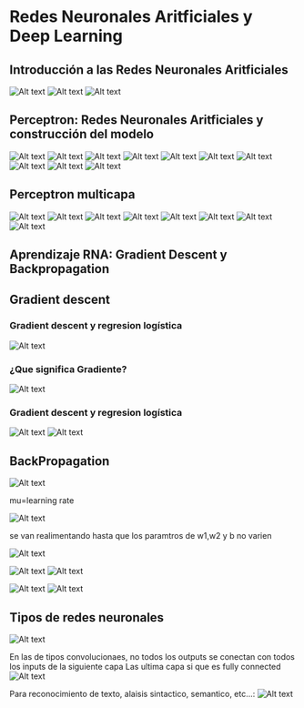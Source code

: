 # Redes Neuronales Aritficiales y Deep Learning

## Introducción a las Redes Neuronales Aritficiales

![Alt text](img/redesneuronales-intro-1.png)
![Alt text](img/redesneuronales-intro-2.png)
![Alt text](img/redesneuronales-intro-3.png)

## Perceptron: Redes Neuronales Aritficiales y construcción del modelo

![Alt text](img/redesneuronales-preceptron-1.png)
![Alt text](img/redesneuronales-preceptron-2.png)
![Alt text](img/redesneuronales-preceptron-3.png)
![Alt text](img/redesneuronales-preceptron-4.png)
![Alt text](img/redesneuronales-preceptron-5.png)
![Alt text](img/redesneuronales-preceptron-6.png)
![Alt text](img/redesneuronales-preceptron-7.png)
![Alt text](img/redesneuronales-preceptron-8.png)
![Alt text](img/redesneuronales-preceptron-9.png)
![Alt text](img/redesneuronales-preceptron-10.png)


## Perceptron multicapa

![Alt text](img/redesneuronales-preceptron-multicapa-1.png)
![Alt text](img/redesneuronales-preceptron-multicapa-2.png)
![Alt text](img/redesneuronales-preceptron-multicapa-3.png)
![Alt text](img/redesneuronales-preceptron-multicapa-4.png)
![Alt text](img/redesneuronales-preceptron-multicapa-5.png)
![Alt text](img/redesneuronales-preceptron-multicapa-6.png)
![Alt text](img/redesneuronales-preceptron-multicapa-7.png)
![Alt text](img/redesneuronales-preceptron-multicapa-8.png)


## Aprendizaje RNA: Gradient Descent y Backpropagation
## Gradient descent
### Gradient descent y regresion logística

![Alt text](img/redesneuronales-aprendizaje-1.png)

### ¿Que significa Gradiente?
![Alt text](img/redesneuronales-aprendizaje-2.png)

### Gradient descent y regresion logística

![Alt text](img/redesneuronales-aprendizaje-3.png)
![Alt text](img/redesneuronales-aprendizaje-4.png)

## BackPropagation

![Alt text](img/redesneuronales-aprendizaje-5.png)

mu=learning rate

![Alt text](img/redesneuronales-aprendizaje-6.png)

se van realimentando hasta que los paramtros de w1,w2 y b no varien

![Alt text](img/redesneuronales-aprendizaje-7.png)

![Alt text](img/redesneuronales-aprendizaje-8.png)
![Alt text](img/redesneuronales-aprendizaje-9.png)

![Alt text](img/redesneuronales-aprendizaje-10.png)
![Alt text](img/redesneuronales-aprendizaje-11.png)

## Tipos de redes neuronales

![Alt text](img/redesneuronales-tipos-1.png)

En las de tipos convolucionaes, no todos los outputs se conectan con todos los inputs de la siguiente capa
Las ultima capa si que es fully connected
![Alt text](img/redesneuronales-tipos-2.png)


Para reconocimiento de texto, alaisis sintactico, semantico, etc...: 
![Alt text](img/redesneuronales-tipos-3.png)

